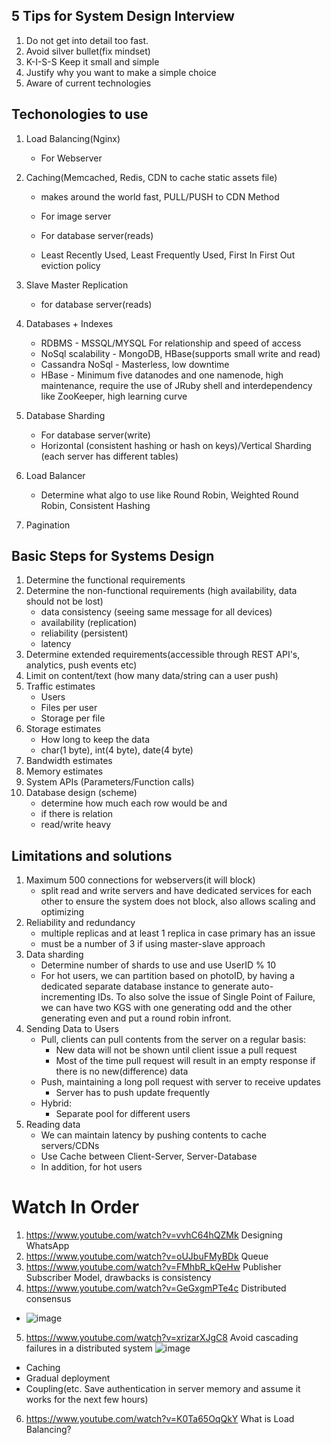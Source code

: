 ## 5 Tips for System Design Interview

1. Do not get into detail too fast.
2. Avoid silver bullet(fix mindset)
3. K-I-S-S Keep it small and simple
4. Justify why you want to make a simple choice
5. Aware of current technologies

## Techonologies to use

1. Load Balancing(Nginx) 

   - For Webserver

2. Caching(Memcached, Redis, CDN to cache static assets file)

   - makes around the world fast, PULL/PUSH to CDN Method 

   - For image server
   - For database server(reads)
   - Least Recently Used, Least Frequently Used, First In First Out eviction policy

3. Slave Master Replication

   - for database server(reads)

4. Databases + Indexes

   - RDBMS - MSSQL/MYSQL For relationship and speed of access
   - NoSql scalability - MongoDB, HBase(supports small write and read)
   - Cassandra NoSql - Masterless, low downtime
   - HBase - Minimum five datanodes and one namenode, high maintenance, require the use of JRuby shell and interdependency like ZooKeeper, high learning curve

5. Database Sharding

   - For database server(write)
   - Horizontal (consistent hashing or hash on keys)/Vertical Sharding (each server has different tables)

6. Load Balancer

   - Determine what algo to use like Round Robin, Weighted Round Robin, Consistent Hashing

7. Pagination

## Basic Steps for Systems Design

1. Determine the functional requirements
2. Determine the non-functional requirements (high availability, data should not be lost)
   - data consistency (seeing same message for all devices)
   - availability (replication)
   - reliability (persistent)
   - latency
3. Determine extended requirements(accessible through REST API's, analytics, push events etc)
4. Limit on content/text (how many data/string can a user push)
5. Traffic estimates
   - Users
   - Files per user
   - Storage per file
6. Storage estimates
   - How long to keep the data
   - char(1 byte), int(4 byte), date(4 byte)
7. Bandwidth estimates
8. Memory estimates
9. System APIs (Parameters/Function calls)
10. Database design (scheme)
    - determine how much each row would be and 
    - if there is relation
    - read/write heavy



## Limitations and solutions

1. Maximum 500 connections for webservers(it will block)
   - split read and write servers and have dedicated services for each other to ensure the system does not block, also allows scaling and optimizing
2. Reliability and redundancy
   - multiple replicas and at least 1 replica in case primary has an issue
   - must be a number of 3 if using master-slave approach
3. Data sharding
   - Determine number of shards to use and use UserID % 10
   - For hot users, we can partition based on photoID, by having a dedicated separate database instance to generate auto-incrementing IDs. To also solve the issue of Single Point of Failure, we can have two KGS with one generating odd and the other generating even and put a round robin infront.
4. Sending Data to Users
   - Pull, clients can pull contents from the server on a regular basis:
     - New data will not be shown until client issue a pull request
     - Most of the time pull request will result in an empty response if there is no new(difference) data
   - Push, maintaining a long poll request with server to receive updates
     - Server has to push update frequently
   - Hybrid:
     - Separate pool for different users
5. Reading data
   - We can maintain latency by pushing contents to cache servers/CDNs
   - Use Cache between Client-Server, Server-Database
   - In addition, for hot users

# Watch In Order
1. https://www.youtube.com/watch?v=vvhC64hQZMk Designing WhatsApp
2. https://www.youtube.com/watch?v=oUJbuFMyBDk Queue
3. https://www.youtube.com/watch?v=FMhbR_kQeHw Publisher Subscriber Model, drawbacks is consistency
4. https://www.youtube.com/watch?v=GeGxgmPTe4c Distributed consensus
  - ![image](https://user-images.githubusercontent.com/8999633/115142621-602b4b80-a075-11eb-94cd-e0988e0eb0c7.png)
5. https://www.youtube.com/watch?v=xrizarXJgC8 Avoid cascading failures in a distributed system
![image](https://user-images.githubusercontent.com/8999633/115150565-82d05b00-a09b-11eb-94d3-cd83a2efccac.png)
  - Caching
  - Gradual deployment
  - Coupling(etc. Save authentication in server memory and assume it works for the next few hours)
6. https://www.youtube.com/watch?v=K0Ta65OqQkY What is Load Balancing?
